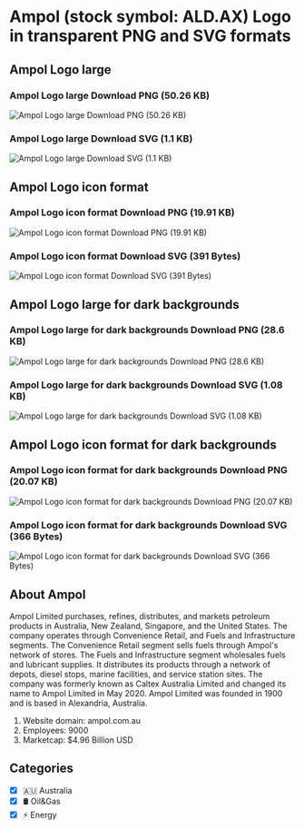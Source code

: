 # Ampol (stock symbol: ALD.AX) Logo in transparent PNG and SVG formats

## Ampol Logo large

### Ampol Logo large Download PNG (50.26 KB)

![Ampol Logo large Download PNG (50.26 KB)](/img/orig/ALD.AX_BIG-0a54dcf1.png)

### Ampol Logo large Download SVG (1.1 KB)

![Ampol Logo large Download SVG (1.1 KB)](/img/orig/ALD.AX_BIG-011155be.svg)

## Ampol Logo icon format

### Ampol Logo icon format Download PNG (19.91 KB)

![Ampol Logo icon format Download PNG (19.91 KB)](/img/orig/ALD.AX-da4d2195.png)

### Ampol Logo icon format Download SVG (391 Bytes)

![Ampol Logo icon format Download SVG (391 Bytes)](/img/orig/ALD.AX-eed2f729.svg)

## Ampol Logo large for dark backgrounds

### Ampol Logo large for dark backgrounds Download PNG (28.6 KB)

![Ampol Logo large for dark backgrounds Download PNG (28.6 KB)](/img/orig/ALD.AX_BIG.D-aed4e49c.png)

### Ampol Logo large for dark backgrounds Download SVG (1.08 KB)

![Ampol Logo large for dark backgrounds Download SVG (1.08 KB)](/img/orig/ALD.AX_BIG.D-a371ec19.svg)

## Ampol Logo icon format for dark backgrounds

### Ampol Logo icon format for dark backgrounds Download PNG (20.07 KB)

![Ampol Logo icon format for dark backgrounds Download PNG (20.07 KB)](/img/orig/ALD.AX.D-aa6ef2da.png)

### Ampol Logo icon format for dark backgrounds Download SVG (366 Bytes)

![Ampol Logo icon format for dark backgrounds Download SVG (366 Bytes)](/img/orig/ALD.AX.D-b9cc851e.svg)

## About Ampol

Ampol Limited purchases, refines, distributes, and markets petroleum products in Australia, New Zealand, Singapore, and the United States. The company operates through Convenience Retail, and Fuels and Infrastructure segments. The Convenience Retail segment sells fuels through Ampol's network of stores. The Fuels and Infrastructure segment wholesales fuels and lubricant supplies. It distributes its products through a network of depots, diesel stops, marine facilities, and service station sites. The company was formerly known as Caltex Australia Limited and changed its name to Ampol Limited in May 2020. Ampol Limited was founded in 1900 and is based in Alexandria, Australia.

1. Website domain: ampol.com.au
2. Employees: 9000
3. Marketcap: $4.96 Billion USD


## Categories
- [x] 🇦🇺 Australia
- [x] 🛢 Oil&Gas
- [x] ⚡ Energy
